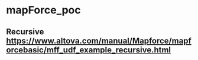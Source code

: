 # mapForce_poc

## Recursive https://www.altova.com/manual/Mapforce/mapforcebasic/mff_udf_example_recursive.html